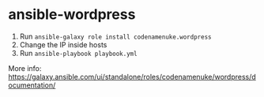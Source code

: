 # ansible-wordpress

1. Run `ansible-galaxy role install codenamenuke.wordpress`
2. Change the IP inside hosts
3. Run `ansible-playbook playbook.yml`

More info: https://galaxy.ansible.com/ui/standalone/roles/codenamenuke/wordpress/documentation/
